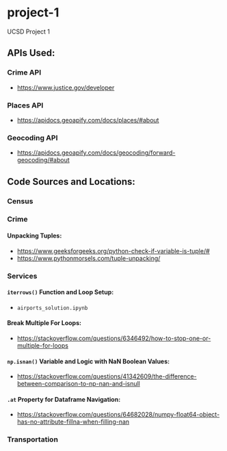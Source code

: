 # project-1
UCSD Project 1

## APIs Used:
### Crime API
- https://www.justice.gov/developer
### Places API
- https://apidocs.geoapify.com/docs/places/#about
### Geocoding API
- https://apidocs.geoapify.com/docs/geocoding/forward-geocoding/#about

## Code Sources and Locations:
### **Census**


### **Crime**
#### Unpacking Tuples: 
- https://www.geeksforgeeks.org/python-check-if-variable-is-tuple/#
- https://www.pythonmorsels.com/tuple-unpacking/

### **Services**
#### `iterrows()` Function and Loop Setup:
- `airports_solution.ipynb`
#### Break Multiple For Loops:
- https://stackoverflow.com/questions/6346492/how-to-stop-one-or-multiple-for-loops
#### `np.isnan()` Variable and Logic with NaN Boolean Values:
- https://stackoverflow.com/questions/41342609/the-difference-between-comparison-to-np-nan-and-isnull
#### `.at` Property for Dataframe Navigation:
- https://stackoverflow.com/questions/64682028/numpy-float64-object-has-no-attribute-fillna-when-filling-nan

### **Transportation**

